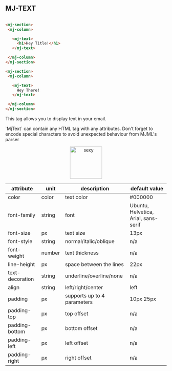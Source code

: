 ## MJ-TEXT

 ``` html

<mj-section>
  <mj-column>

    <mj-text>
      <h1>Hey Title!</h1>
    </mj-text>

  </mj-column>
</mj-section>

<mj-section>
  <mj-column>

    <mj-text>
      Hey There!
    </mj-text>

  </mj-column>
</mj-section>

 ```

This tag allows you to display text in your email.

<aside class="notice">
`MjText` can contain any HTML tag with any attributes. Don't forget to encode special characters to avoid unexpected behaviour from MJML's parser
</aside>

<p align="center">
  <a href="/try-it-live/text"><img width="100px" src="http://imgh.us/TRYITLIVE.svg" alt="sexy" /></a>
</p>

 attribute        | unit          | description                    | default value
------------------|---------------|--------------------------------|-------------------------------------
 color            | color         | text color                     | #000000
 font-family      | string        | font                           | Ubuntu, Helvetica, Arial, sans-serif
 font-size        | px            | text size                      | 13px
 font-style       | string        | normal/italic/oblique          | n/a
 font-weight      | number        | text thickness                 | n/a
 line-height      | px            | space between the lines        | 22px
 text-decoration  | string        | underline/overline/none        | n/a
 align            | string        | left/right/center              | left
 padding          | px            | supports up to 4 parameters    | 10px 25px
 padding-top      | px            | top offset                     | n/a
 padding-bottom   | px            | bottom offset                  | n/a
 padding-left     | px            | left offset                    | n/a
 padding-right    | px            | right offset                   | n/a
